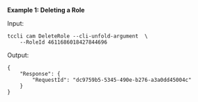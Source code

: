 **Example 1: Deleting a Role**



Input: 

```
tccli cam DeleteRole --cli-unfold-argument  \
    --RoleId 4611686018427844696
```

Output: 
```
{
    "Response": {
        "RequestId": "dc9759b5-5345-490e-b276-a3a0dd45004c"
    }
}
```

